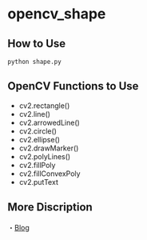 # opencv_shape

## How to Use
```python:bash
python shape.py
```

## OpenCV Functions to Use
- cv2.rectangle()
- cv2.line()
- cv2.arrowedLine()
- cv2.circle()
- cv2.ellipse()
- cv2.drawMarker()
- cv2.polyLines()
- cv2.fillPoly
- cv2.fillConvexPoly
- cv2.putText

## More Discription

・[Blog](https://atchicken.com/opencv_shape/)

